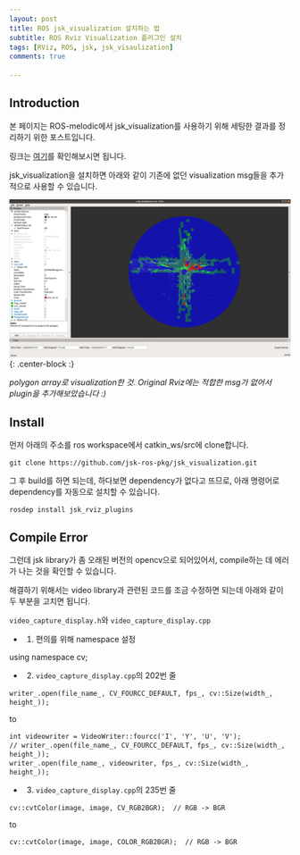 ```yaml
---
layout: post
title: ROS jsk_visualization 설치하는 법
subtitle: ROS Rviz Visualization 플러그인 설치
tags: [RViz, ROS, jsk, jsk_visaulization]
comments: true

---
```

## Introduction

본 페이지는 ROS-melodic에서 jsk_visualization를 사용하기 위해 세팅한 결과를 정리하기 위한 포스트입니다.

링크는 [여기](https://github.com/jsk-ros-pkg/jsk_visualization)를 확인해보시면 됩니다.

jsk_visualization을 설치하면 아래와 같이 기존에 없던 visualization msg들을 추가적으로 사용할 수 있습니다.

![example](/img/jsk_viz.png){: .center-block :}

*polygon array로 visualization한 것. Original Rviz에는 적합한 msg가 없어서 plugin을 추가해보았습니다 :)*


## Install 

먼저 아래의 주소를 ros workspace에서 catkin_ws/src에 clone합니다.

```
git clone https://github.com/jsk-ros-pkg/jsk_visualization.git
```

그 후 build를 하면 되는데, 하다보면 dependency가 없다고 뜨므로, 아래 명령어로 dependency를 자동으로 설치할 수 있습니다.

```
rosdep install jsk_rviz_plugins
```

## Compile Error

그런데 jsk library가 좀 오래된 버전의 opencv으로 되어있어서, compile하는 데 에러가 나는 것을 확인할 수 있습니다.

해결하기 위해서는 video library과 관련된 코드를 조금 수정하면 되는데 아래와 같이 두 부분을 고치면 됩니다.

`video_capture_display.h`와 `video_capture_display.cpp`

* 1. 편의를 위해 namespace 설정

using namespace cv;

* 2. `video_capture_display.cpp`의 202번 줄

```
writer_.open(file_name_, CV_FOURCC_DEFAULT, fps_, cv::Size(width_, height_));
```

to

```
int videowriter = VideoWriter::fourcc('I', 'Y', 'U', 'V');
// writer_.open(file_name_, CV_FOURCC_DEFAULT, fps_, cv::Size(width_, height_));
writer_.open(file_name_, videowriter, fps_, cv::Size(width_, height_));
```

* 3. `video_capture_display.cpp`의 235번 줄
```
cv::cvtColor(image, image, CV_RGB2BGR);  // RGB -> BGR
```

to
```
cv::cvtColor(image, image, COLOR_RGB2BGR);  // RGB -> BGR
```

